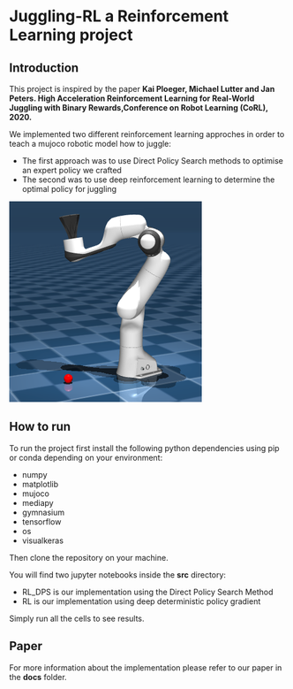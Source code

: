 # Juggling-RL a Reinforcement Learning project

## Introduction
This project is inspired by the paper __Kai Ploeger, Michael Lutter and Jan Peters. High Acceleration Reinforcement Learning for Real-World Juggling with Binary Rewards,Conference on Robot Learning (CoRL), 2020.__

We implemented two different reinforcement learning approches in order to teach a mujoco robotic model how to juggle:
- The first approach was to use Direct Policy Search methods to optimise an expert policy we crafted
- The second was to use deep reinforcement learning to determine the optimal policy for juggling

![scene preview](./docs/full_view_scene.PNG)

## How to run
To run the project first install the following python dependencies using pip or conda depending on your environment:
- numpy
- matplotlib
- mujoco
- mediapy
- gymnasium
- tensorflow
- os
- visualkeras

Then clone the repository on your machine.

You will find two jupyter notebooks inside the __src__ directory:
- RL_DPS is our implementation using the Direct Policy Search Method
- RL is our implementation using deep deterministic policy gradient

Simply run all the cells to see results.

## Paper
For more information about the implementation please refer to our paper in the __docs__ folder.


